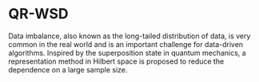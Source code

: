 # QR-WSD
Data imbalance, also known as the long-tailed distribution of data, is very common in the real world and is an important challenge for data-driven algorithms. Inspired by the superposition state in quantum mechanics, a representation method in Hilbert space is proposed to reduce the dependence on a large sample size.
